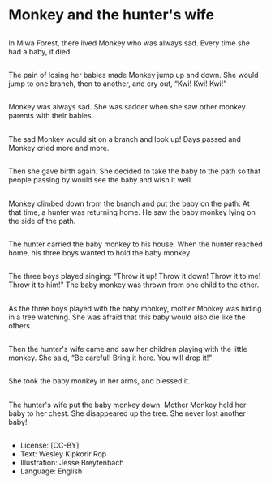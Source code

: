 # Monkey and the hunter's wife

##
In Miwa Forest, there lived
Monkey who was always sad.
Every time she had a baby, it
died.

##
The pain of losing her babies
made Monkey jump up and
down.
She would jump to one branch,
then to another, and cry out,
“Kwi! Kwi! Kwi!”

##
Monkey was always sad.
She was sadder when she saw
other monkey parents with their
babies.

##
The sad Monkey would sit on a
branch and look up!
Days passed and Monkey cried
more and more.

##
Then she gave birth again.
She decided to take the baby to
the path so that people passing
by would see the baby and wish
it well.

##
Monkey climbed down from the
branch and put the baby on the
path.
At that time, a hunter was
returning home.
He saw the baby monkey lying
on the side of the path.

##
The hunter carried the baby
monkey to his house.
When the hunter reached
home, his three boys wanted to
hold the baby monkey.

##
The three boys played singing:
“Throw it up!
Throw it down!
Throw it to me!
Throw it to him!”
The baby monkey was thrown
from one child to the other.

##
As the three boys played with
the baby monkey, mother
Monkey was hiding in a tree
watching.
She was afraid that this baby
would also die like the others.

##
Then the hunter's wife came
and saw her children playing
with the little monkey.
She said, “Be careful! Bring it
here. You will drop it!”

##
She took the baby monkey in
her arms, and blessed it.

##
The hunter's wife put the baby
monkey down.
Mother Monkey held her baby
to her chest.
She disappeared up the tree.
She never lost another baby!

##
* License: [CC-BY]
* Text: Wesley Kipkorir Rop
* Illustration: Jesse Breytenbach
* Language: English
